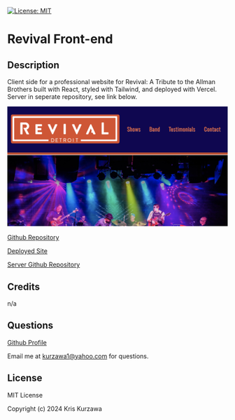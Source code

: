 [![License: MIT](https://img.shields.io/badge/License-MIT-yellow.svg)](https://opensource.org/licenses/MIT)
# Revival Front-end

## Description
Client side for a professional website for Revival: A Tribute to the Allman Brothers built with React, styled with Tailwind, and deployed with Vercel.  Server in seperate repository, see link below.

![screenshot](https://github.com/KKurzawa/Revival-Site/blob/main/public/Screenshot.png)

[Github Repository](https://github.com/KKurzawa/revival-frontend2)

[Deployed Site](https://www.revivalbanddetroit.com/)

[Server Github Repository](https://github.com/KKurzawa/Revival-Site-Server)

## Credits

n/a

## Questions

[Github Profile](https://github.com/KKurzawa)

Email me at kurzawa1@yahoo.com for questions.

## License

MIT License

Copyright (c) 2024 Kris Kurzawa
